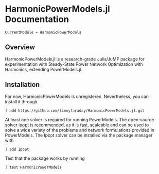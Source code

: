 # HarmonicPowerModels.jl Documentation

```@meta
CurrentModule = HarmonicPowerModels
```

## Overview

HarmonicPowerModels.jl is a research-grade Julia/JuMP package for experimentation with Steady-State Power Network Optimization with Harmonics, extending PowerModels.jl.


## Installation

For now, HarmonicPowerModels is unregistered. Nevertheless, you can install it through

```
] add https://github.com/timmyfaraday/HarmonicPowerModels.jl.git
```

At least one solver is required for running PowerModels.  The open-source solver Ipopt is recommended, as it is fast, scaleable and can be used to solve a wide variety of the problems and network formulations provided in PowerModels.  The Ipopt solver can be installed via the package manager with

```julia
] add Ipopt
```

Test that the package works by running

```julia
] test HarmonicPowerModels
```
